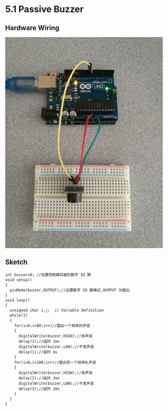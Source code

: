 # 5.1 Passive Buzzer

## Hardware Wiring
![Image](../../Examples/sensor-kit-for-arduino/006_passivebuzzer.jpg)

## Sketch
```
int buzzer=8; //设置控制蜂鸣器的数字 IO 脚
void setup()
{
  pinMode(buzzer,OUTPUT);//设置数字 IO 脚模式,OUTPUT 为辒出
}
void loop()
{
  unsigned char i,j;  // Variable Definition
  while(1)
  {
    for(i=0;i<80;i++)//辒出一个频率的声音
    {
      digitalWrite(buzzer,HIGH);//发声音
      delay(1);//延时 1ms
      digitalWrite(buzzer,LOW);//不发声音
      delay(1);//延时 ms
    }
    for(i=0;i<100;i++)//辒出另一个频率癿声音
    {
      digitalWrite(buzzer,HIGH);//发声音
      delay(2);//延时 2ms
      digitalWrite(buzzer,LOW);//不发声音
      delay(2);//延时 2ms
    }
  }
}
```